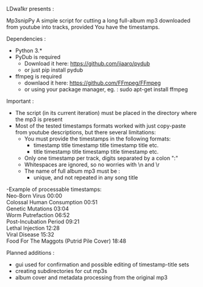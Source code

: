 LDwa1kr presents :

Mp3snipPy
  A simple script for cutting a long full-album mp3 downloaded from youtube into tracks, provided You have the timestamps.
  
Dependencies :
- Python 3.*
- PyDub is required
  - Download it here: https://github.com/jiaaro/pydub
  - or just pip install pydub
- ffmpeg is required
  - downlaod it here: https://github.com/FFmpeg/FFmpeg
  - or using your package manager, eg. : 
        sudo apt-get install ffmpeg
        
Important :
- The script (in its current iteration) must be placed in the directory where the mp3 is present
- Most of the tested timestamps formats worked with just copy-paste from youtube descriptions, but there several limitations:
  - You must provide the timestamps in the following formats:
    - timestamp title timestamp title timestamp title etc.
    - title timestamp title timestamp title timestamp etc.
  - Only one timestamp per track, digits separated by a colon ":"
  - Whitespaces are ignored, so no worries with \n and \r
  - The name of full album mp3 must be :
    - unique, and not repeated in any song title
  
-Example of processable timestamps:
    <br/>Neo-Born Virus 00:00 
    <br/>Colossal Human Consumption 00:51 
    <br/>Genetic Mutations 03:04 
    <br/>Worm Putrefaction 06:52
    <br/>Post-Incubation Period 09:21 
    <br/>Lethal Injection 12:28 
    <br/>Viral Disease 15:32 
    <br/>Food For The Maggots (Putrid Pile Cover) 18:48
  
  Planned additions :
   - gui used for confirmation and possible editing of timestamp-title sets
   - creating subdirectories for cut mp3s
   - album cover and metadata processing from the original mp3  
